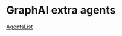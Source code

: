 # GraphAI extra agents

[AgentsList](https://github.com/receptron/graphai-agents/tree/main/docs/agentDocs)
